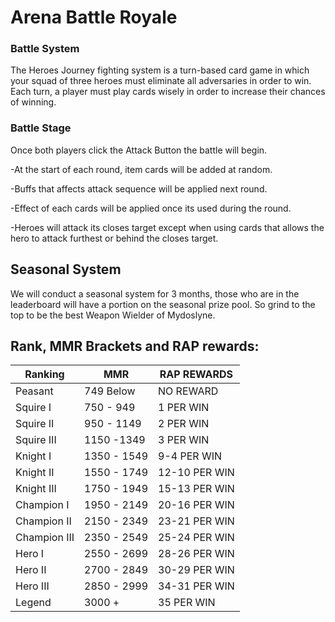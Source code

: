 # Arena Battle Royale

### Battle System

The Heroes Journey fighting system is a turn-based card game in which your squad of three heroes must eliminate all adversaries in order to win. Each turn, a player must play cards wisely in order to increase their chances of winning.

### Battle Stage

Once both players click the Attack Button the battle will begin.

\-At the start of each round, item cards will be added at random.

\-Buffs that affects attack sequence will be applied next round.

\-Effect of each cards will be applied once its used during the round.

\-Heroes will attack its closes target except when using cards that allows the hero to attack furthest or behind the closes target.

## Seasonal System

We will conduct a seasonal system for 3 months, those who are in the leaderboard will have a portion on the seasonal prize pool. So grind to the top to be the best Weapon Wielder of Mydoslyne.

## Rank, MMR Brackets and RAP rewards:

| Ranking      | MMR         | RAP REWARDS   |
| ------------ | ----------- | ------------- |
| Peasant      | 749 Below   | NO REWARD     |
| Squire I     | 750 - 949   | 1 PER WIN     |
| Squire II    | 950 - 1149  | 2 PER WIN     |
| Squire III   | 1150 -1349  | 3 PER WIN     |
| Knight I     | 1350 - 1549 | 9-4 PER WIN   |
| Knight II    | 1550 - 1749 | 12-10 PER WIN |
| Knight III   | 1750 - 1949 | 15-13 PER WIN |
| Champion I   | 1950 - 2149 | 20-16 PER WIN |
| Champion II  | 2150 - 2349 | 23-21 PER WIN |
| Champion III | 2350 - 2549 | 25-24 PER WIN |
| Hero I       | 2550 - 2699 | 28-26 PER WIN |
| Hero II      | 2700 - 2849 | 30-29 PER WIN |
| Hero III     | 2850 - 2999 | 34-31 PER WIN |
| Legend       | 3000 +      | 35 PER WIN    |

